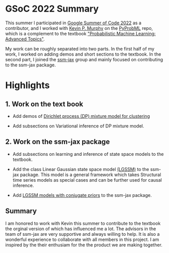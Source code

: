 # GSoC 2022 Summary

This summer I participated in [Google Summer of Code 2022](https://summerofcode.withgoogle.com/) as a contributor,
and I worked with [Kevin P. Murphy](https://www.cs.ubc.ca/~murphyk/) on the [PyProbML](https://github.com/probml) repo, 
which is a complement to the textbook ["Probabilistic Machine Learning: Advanced Topics"](https://probml.github.io/pml-book/book2.html).

My work can be roughly separated into two parts.
In the first half of my work, I worked on adding demos and short sections to the textbook.
In the second part, I joined the [ssm-jax](https://github.com/probml/ssm-jax) group and mainly focused on contributing to the ssm-jax package.

# Highlights

## 1. Work on the text book 

- Add demos of [Dirichlet process (DP) mixture model for clustering](https://github.com/probml/pyprobml/blob/master/notebooks/book2/31/dp_mixgauss_cluster.ipynb)

- Add subsections on Variational inference of DP mixture model.

## 2. Work on the ssm-jax package

- Add subsections on learning and inference of state space models to the textbook.

- Add the class Linear Gaussian state space model [(LGSSM)](https://github.com/probml/ssm-jax/blob/main/ssm_jax/linear_gaussian_ssm/models/linear_gaussian_ssm.py) to the ssm-jax package.
This model is a general framework which takes Structural time series models as special cases
and can be further used for causal inference. 

- Add [LGSSM models with conjugate priors](https://github.com/probml/ssm-jax/blob/main/ssm_jax/linear_gaussian_ssm/models/linear_gaussian_ssm_conjugate.py) to the ssm-jax package.



## Summary

I am honored to work with Kevin this summer to contribute to the textbook the orginal version of which 
has influenced me a lot. The advisors in the team of ssm-jax are very supportive and always willing to help.
It is also a wonderful experience to collaborate with all members in this project.
I am inspired by the their enthusiam for the the product we are making together. 
